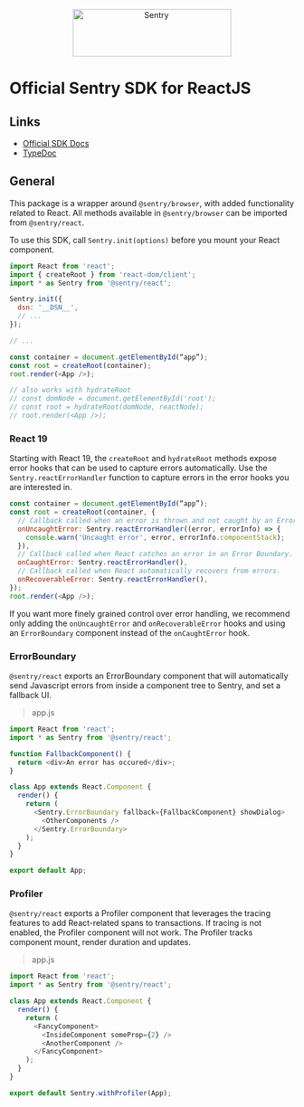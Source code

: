 <p align="center">
  <a href="https://sentry.io/?utm_source=github&utm_medium=logo" target="_blank">
    <img src="https://sentry-brand.storage.googleapis.com/sentry-wordmark-dark-280x84.png" alt="Sentry" width="280" height="84">
  </a>
</p>

# Official Sentry SDK for ReactJS

## Links

- [Official SDK Docs](https://docs.sentry.io/platforms/javascript/guides/react/)
- [TypeDoc](http://getsentry.github.io/sentry-javascript/)

## General

This package is a wrapper around `@sentry/browser`, with added functionality related to React. All methods available in
`@sentry/browser` can be imported from `@sentry/react`.

To use this SDK, call `Sentry.init(options)` before you mount your React component.

```javascript
import React from 'react';
import { createRoot } from 'react-dom/client';
import * as Sentry from '@sentry/react';

Sentry.init({
  dsn: '__DSN__',
  // ...
});

// ...

const container = document.getElementById(“app”);
const root = createRoot(container);
root.render(<App />);

// also works with hydrateRoot
// const domNode = document.getElementById('root');
// const root = hydrateRoot(domNode, reactNode);
// root.render(<App />);
```

### React 19

Starting with React 19, the `createRoot` and `hydrateRoot` methods expose error hooks that can be used to capture errors automatically. Use the `Sentry.reactErrorHandler` function to capture errors in the error hooks you are interested in.

```js
const container = document.getElementById(“app”);
const root = createRoot(container, {
  // Callback called when an error is thrown and not caught by an Error Boundary.
  onUncaughtError: Sentry.reactErrorHandler((error, errorInfo) => {
    console.warn('Uncaught error', error, errorInfo.componentStack);
  }),
  // Callback called when React catches an error in an Error Boundary.
  onCaughtError: Sentry.reactErrorHandler(),
  // Callback called when React automatically recovers from errors.
  onRecoverableError: Sentry.reactErrorHandler(),
});
root.render(<App />);
```

If you want more finely grained control over error handling, we recommend only adding the `onUncaughtError` and `onRecoverableError` hooks and using an `ErrorBoundary` component instead of the `onCaughtError` hook.

### ErrorBoundary

`@sentry/react` exports an ErrorBoundary component that will automatically send Javascript errors from inside a
component tree to Sentry, and set a fallback UI.

> app.js

```javascript
import React from 'react';
import * as Sentry from '@sentry/react';

function FallbackComponent() {
  return <div>An error has occured</div>;
}

class App extends React.Component {
  render() {
    return (
      <Sentry.ErrorBoundary fallback={FallbackComponent} showDialog>
        <OtherComponents />
      </Sentry.ErrorBoundary>
    );
  }
}

export default App;
```

### Profiler

`@sentry/react` exports a Profiler component that leverages the tracing features to add React-related spans to
transactions. If tracing is not enabled, the Profiler component will not work. The Profiler tracks component mount,
render duration and updates.

> app.js

```javascript
import React from 'react';
import * as Sentry from '@sentry/react';

class App extends React.Component {
  render() {
    return (
      <FancyComponent>
        <InsideComponent someProp={2} />
        <AnotherComponent />
      </FancyComponent>
    );
  }
}

export default Sentry.withProfiler(App);
```
